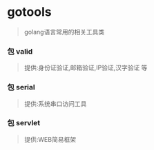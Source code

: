 # gotools
>golang语言常用的相关工具类

### 包 valid 
>提供:身份证验证,邮箱验证,IP验证,汉字验证 等

### 包 serial
>提供:系统串口访问工具

### 包 servlet
>提供:WEB简易框架
    
